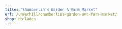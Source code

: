 ```yaml
---
title: "Chamberlin's Garden & Farm Market"
url: /underhill/chamberlins-garden-und-farm-market/
shop: Hofladen
---
```

